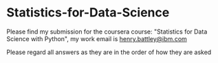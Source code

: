 # Statistics-for-Data-Science
Please find my submission for the coursera course: "Statistics for Data Science with Python", my work email is henry.battley@ibm.com

Please regard all answers as they are in the order of how they are asked
